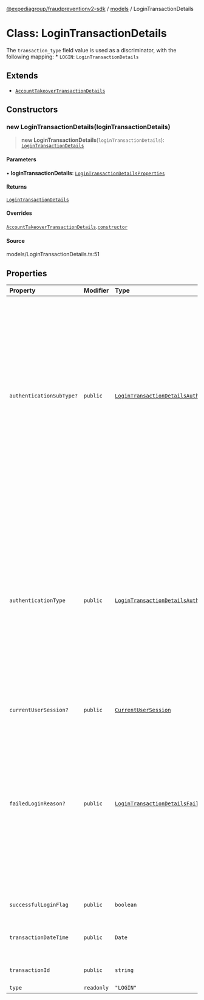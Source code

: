 [@expediagroup/fraudpreventionv2-sdk](../../index.md) / [models](../index.md) / LoginTransactionDetails

# Class: LoginTransactionDetails

The `transaction_type` field value is used as a discriminator, with the following mapping: * `LOGIN`: `LoginTransactionDetails`

## Extends

- [`AccountTakeoverTransactionDetails`](AccountTakeoverTransactionDetails.md)

## Constructors

### new LoginTransactionDetails(loginTransactionDetails)

> **new LoginTransactionDetails**(`loginTransactionDetails`): [`LoginTransactionDetails`](LoginTransactionDetails.md)

#### Parameters

• **loginTransactionDetails**: [`LoginTransactionDetailsProperties`](../interfaces/LoginTransactionDetailsProperties.md)

#### Returns

[`LoginTransactionDetails`](LoginTransactionDetails.md)

#### Overrides

[`AccountTakeoverTransactionDetails`](AccountTakeoverTransactionDetails.md).[`constructor`](AccountTakeoverTransactionDetails.md#constructors)

#### Source

models/LoginTransactionDetails.ts:51

## Properties

| Property | Modifier | Type | Description | Inherited from |
| :------ | :------ | :------ | :------ | :------ |
| `authenticationSubType?` | `public` | [`LoginTransactionDetailsAuthenticationSubTypeEnum`](../type-aliases/LoginTransactionDetailsAuthenticationSubTypeEnum.md) | The sub type of login authentication method used by a user. For `authentication_sub_type` ensure attributes mentioned in dictionary below are set to corresponding values only. `authentication_sub_type` is an enum value with the following mapping with `authentication_type` attribute: *       authentication_sub_type   :     authentication_type * ------------------------------------------------------------------------------- * `EMAIL`                               : `CREDENTIALS` * `EMAIL`                               : `PASSWORD_RESET` * `EMAIL`                               : `SINGLE_SIGN_ON` * `EMAIL`                               : `MULTI_FACTOR_AUTHENTICATION` * `PHONE`                               : `MULTI_FACTOR_AUTHENTICATION` * `GOOGLE`                              : `SOCIAL` * `FACEBOOK`                            : `SOCIAL` * `APPLE`                               : `SOCIAL` *                                       : `CREDENTIALS` | - |
| `authenticationType` | `public` | [`LoginTransactionDetailsAuthenticationTypeEnum`](../type-aliases/LoginTransactionDetailsAuthenticationTypeEnum.md) | The type of login authentication method used by a user. For `authentication_type` ensure attributes mentioned in dictionary below are set to corresponding values only. `authentication_type` is an enum value with the following mapping with `authentication_sub_type` attribute: *       authentication_type       :     authentication_sub_type * ------------------------------------------------------------------------------- * `CREDENTIALS`                         : `EMAIL` * `CREDENTIALS`                         : * `PASSWORD_RESET`                      : `EMAIL` * `SINGLE_SIGN_ON`                      : `EMAIL` * `MULTI_FACTOR_AUTHENTICATION`         : `EMAIL` * `MULTI_FACTOR_AUTHENTICATION`         : `PHONE` * `SOCIAL`                              : `GOOGLE` * `SOCIAL`                              : `FACEBOOK` * `SOCIAL`                              : `APPLE` | - |
| `currentUserSession?` | `public` | [`CurrentUserSession`](CurrentUserSession.md) | - | [`AccountTakeoverTransactionDetails`](AccountTakeoverTransactionDetails.md).`currentUserSession` |
| `failedLoginReason?` | `public` | [`LoginTransactionDetailsFailedLoginReasonEnum`](../type-aliases/LoginTransactionDetailsFailedLoginReasonEnum.md) | The reason for the failed login attempt in the Partner\'\'s system, related to user failure or Partner\'\'s system failure. - `INVALID_CREDENTIALS` - Applicable if the user provided invalid login credentials for this login attempt. - `ACCOUNT_NOT_FOUND` - Applicable if the user attempted to login to an account that doesn\'t exist. - `VERIFICATION_FAILED` - Applicable if the user failed the verification for this login, or any authentication exception occured in the Partner system for this login attempt. - `ACCOUNT_LOCKED` - Applicable if the user attempted to login to an account that is locked. | - |
| `successfulLoginFlag` | `public` | `boolean` | Identifies if a login attempt by a user was successful or not. | - |
| `transactionDateTime` | `public` | `Date` | The local date and time the transaction occured in the Partner\'s system, in ISO-8601 date and time format `yyyy-MM-ddTHH:mm:ss.SSSZ`. | [`AccountTakeoverTransactionDetails`](AccountTakeoverTransactionDetails.md).`transactionDateTime` |
| `transactionId` | `public` | `string` | Unique identifier to identify a transaction attempt in the Partner\'s system. | [`AccountTakeoverTransactionDetails`](AccountTakeoverTransactionDetails.md).`transactionId` |
| `type` | `readonly` | `"LOGIN"` | - | - |
